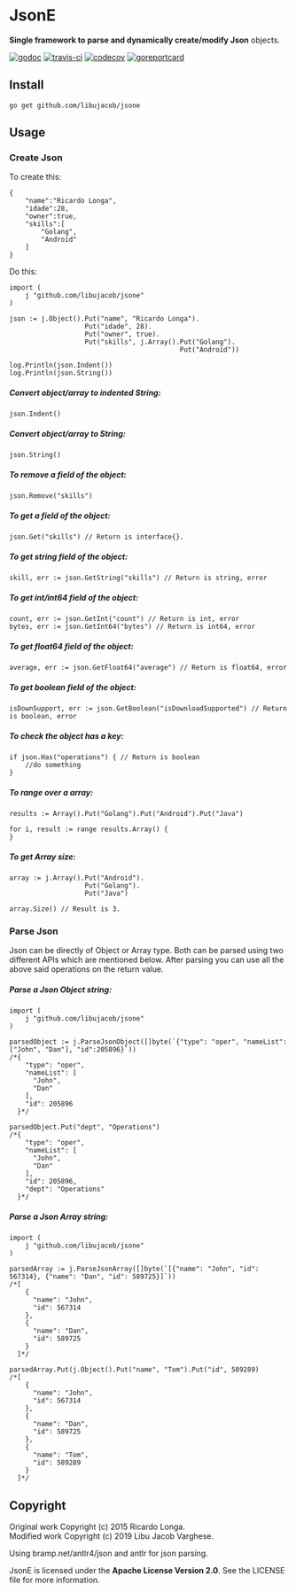 JsonE
===================

**Single framework to parse and dynamically create/modify Json** objects.

[![godoc](https://godoc.org/github.com/libujacob/jsone?status.svg)](http://godoc.org/github.com/libujacob/jsone)
[![travis-ci](https://travis-ci.org/libujacob/jsone.svg)](https://travis-ci.org/libujacob/jsone) 
[![codecov](https://codecov.io/gh/libujacob/jsone/branch/master/graph/badge.svg)](https://codecov.io/gh/libujacob/jsone)
[![goreportcard](https://goreportcard.com/badge/github.com/libujacob/jsone)](http://gocover.io/github.com/libujacob/jsone)

Install
-------------
```
go get github.com/libujacob/jsone
```

Usage
-------------
### Create Json

To create this:  
```
{  
    "name":"Ricardo Longa",
    "idade":28,
    "owner":true,
    "skills":[  
        "Golang",
        "Android"
    ]
}
```  
Do this:  
```
import (
    j "github.com/libujacob/jsone"
)

json := j.Object().Put("name", "Ricardo Longa").
				   Put("idade", 28).
				   Put("owner", true).
				   Put("skills", j.Array().Put("Golang").
									       Put("Android"))

log.Println(json.Indent())
log.Println(json.String())
```
##### Convert object/array to indented String:
```
json.Indent()
```
##### Convert object/array to String:
```
json.String()
```
##### To remove a field of the object:
```
json.Remove("skills")
```
##### To get a field of the object:
```
json.Get("skills") // Return is interface{}.
```
##### To get string field of the object:
```
skill, err := json.GetString("skills") // Return is string, error
```
##### To get int/int64 field of the object:
```
count, err := json.GetInt("count") // Return is int, error
bytes, err := json.GetInt64("bytes") // Return is int64, error
```
##### To get float64 field of the object:
```
average, err := json.GetFloat64("average") // Return is float64, error
```
##### To get boolean field of the object:
```
isDownSupport, err := json.GetBoolean("isDownloadSupported") // Return is boolean, error
```
##### To check the object has a key:
```
if json.Has("operations") { // Return is boolean
    //do something
}
```
##### To range over a array:
```
results := Array().Put("Golang").Put("Android").Put("Java")

for i, result := range results.Array() {
}
```
##### To get Array size:
```
array := j.Array().Put("Android").
                   Put("Golang").
                   Put("Java")
                   
array.Size() // Result is 3.
```

### Parse Json
Json can be directly of Object or Array type. Both can be parsed using two 
different APIs which are mentioned below. After parsing you can use all the above 
said operations on the return value. 

##### Parse a Json Object string:
```
import (
    j "github.com/libujacob/jsone"
)

parsedObject := j.ParseJsonObject([]byte(`{"type": "oper", "nameList":["John", "Dan"], "id":205896}`))
/*{
    "type": "oper",
    "nameList": [
      "John",
      "Dan"
    ],
    "id": 205896
  }*/

parsedObject.Put("dept", "Operations")
/*{
    "type": "oper",
    "nameList": [
      "John",
      "Dan"
    ],
    "id": 205896,
    "dept": "Operations"
  }*/
```
##### Parse a Json Array string:
```
import (
    j "github.com/libujacob/jsone"
)

parsedArray := j.ParseJsonArray([]byte(`[{"name": "John", "id": 567314}, {"name": "Dan", "id": 589725}]`))
/*[
    {
      "name": "John",
      "id": 567314
    },
    {
      "name": "Dan",
      "id": 589725
    }
  ]*/

parsedArray.Put(j.Object().Put("name", "Tom").Put("id", 589289)
/*[
    {
      "name": "John",
      "id": 567314
    },
    {
      "name": "Dan",
      "id": 589725
    },
    {
      "name": "Tom",
      "id": 589289
    }
  ]*/
```

Copyright
-------------
Original work Copyright (c) 2015 Ricardo Longa.  
Modified work Copyright (c) 2019 Libu Jacob Varghese.  

Using bramp.net/antlr4/json and antlr for json parsing.

JsonE is licensed under the **Apache License Version 2.0**. See the LICENSE file for more information.
